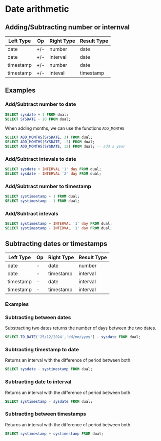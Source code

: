 # Date arithmetic

## Adding/Subtracting number or internval

| Left Type | Op  | Right Type | Result Type |
| --------- | --- | ---------- | ----------- |
| date      | +/- | number     | date        |
| date      | +/- | interval   | date        |
| timestamp | +/- | number     | date        |
| timestamp | +/- | inteval    | timestamp   |

## Examples

### Add/Subtract number to date

```sql
SELECT sysdate + 1 FROM dual;
SELECT SYSDATE - 10 FROM dual;
```

When adding months, we can use the functions `ADD_MONTHS`

```sql
SELECT ADD_MONTHS(SYSDATE, 3) FROM dual;
SELECT ADD_MONTHS(SYSDATE, -2) FROM dual;
SELECT ADD_MONTHS(SYSDATE, 12) FROM dual; -- add a year
```

### Add/Subtract intevals to date

```sql
SELECT sysdate + INTERVAL '1' day FROM dual;
SELECT sysdate - INTERVAL '2' day FROM dual;
```

### Add/Subtract number to timestamp

```sql
SELECT systimestamp + 1 FROM dual;
SELECT systimestamp - 1 FROM dual;
```

### Add/Subtract intevals

```sql
SELECT systimestamp + INTERVAL '1' day FROM dual;
SELECT systimestamp - INTERVAL '1' day FROM dual;
```

## Subtracting dates or timestamps

| Left Type | Op  | Right Type | Result Type |
| --------- | --- | ---------- | ----------- |
| date      | -   | date       | number      |
| date      | -   | timestamp  | interval    |
| timestamp | -   | date       | interval    |
| timestamp | -   | timestamp  | interval    |

### Examples

### Subtracting between dates

Substracting two dates returns the number of days between the two dates.

```sql
SELECT TO_DATE('25/12/2024','dd/mm/yyyy') - sysdate FROM dual;
```

### Subtracting timestamp to date

Returns an interval with the difference of period between both.

```sql
SELECT sysdate - systimestamp FROM dual;
```

### Subtracting date to interval

Returns an interval with the difference of period between both.

```sql
SELECT systimestamp - sysdate FROM dual;
```

### Subtracting between timestamps

Returns an interval with the difference of period between both.

```sql
SELECT systimestamp + systimestamp FROM dual;
```
